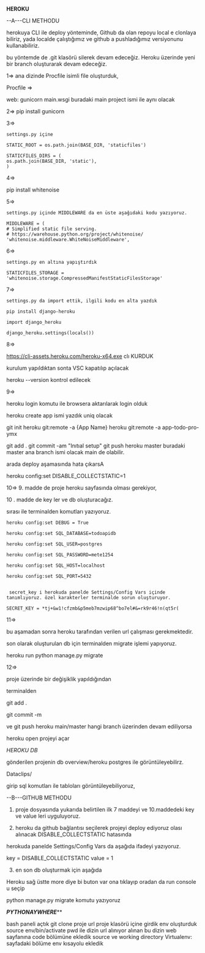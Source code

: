 **********HEROKU**********


--A---CLI METHODU

herokuya CLI ile deploy yönteminde, Github da olan repoyu local e clonlaya biliriz, yada localde çalıştığımız ve github a pushladığımız versiyonunu kullanabiliriz. 

bu yöntemde de .git klasörü  silerek devam edeceğiz. Heroku üzerinde yeni bir branch oluşturarak devam edeceğiz. 

1=>
ana dizinde Procfile isimli file oluşturduk,

Procfile =>


web: gunicorn main.wsgi     buradaki main project ismi ile aynı olacak


2=>
pip install gunicorn

3=>
```
settings.py içine

STATIC_ROOT = os.path.join(BASE_DIR, 'staticfiles')

STATICFILES_DIRS = (
os.path.join(BASE_DIR, 'static'),
)
```

4=>

pip install whitenoise

5=>
```
settings.py içinde MIDDLEWARE da en üste aşağıdaki kodu yazıyoruz. 

MIDDLEWARE = (
# Simplified static file serving.
# https://warehouse.python.org/project/whitenoise/
'whitenoise.middleware.WhiteNoiseMiddleware',
```
6=>
```
settings.py en altına yapıştırdık

STATICFILES_STORAGE =
'whitenoise.storage.CompressedManifestStaticFilesStorage'
```
7=>
```
settings.py da import ettik, ilgili kodu en alta yazdık

pip install django-heroku

import django_heroku

django_heroku.settings(locals())
```
8=>

https://cli-assets.heroku.com/heroku-x64.exe  clı KURDUK

kurulum yapıldıktan sonta VSC kapatılıp açılacak

heroku --version  kontrol edilecek

9=>


heroku login  komutu ile browsera aktarılarak login olduk

heroku create  app ismi yazdık uniq olacak



git init
heroku git:remote -a {App Name}
heroku git:remote -a app-todo-pro-ymx


git add .
git commit -am "Inıtıal setup"
git push heroku master    buradaki master ana branch ismi olacak main de olabilir. 

arada deploy aşamasında hata çıkarsA 

heroku config:set DISABLE_COLLECTSTATIC=1


10=>
9. madde de proje heroku sayfasında olması gerekiyor,

10 . madde de key ler ve db oluşturacağız.

sırası ile terminalden komutları yazıyoruz.
```
heroku config:set DEBUG = True

heroku config:set SQL_DATABASE=todoapidb

heroku config:set SQL_USER=postgres

heroku config:set SQL_PASSWORD=mete1254

heroku config:set SQL_HOST=localhost

heroku config:set SQL_PORT=5432


 secret_key i herokuda panelde Settings/Config Vars içinde tanımlıyoruz. özel karakterler terminalde sorun oluşturuyor.

SECRET_KEY = *tj+&w1!cfzmb&p5meb7mzwip68^bo7el#&=rk9r46!n(qt5r(

```
11=>

bu aşamadan sonra heroku tarafından verilen url çalışması gerekmektedir. 

son olarak oluşturulan db için terminalden  migrate işlemi yapıyoruz.

heroku run python manage.py migrate

12=>

proje üzerinde bir değişiklik yapıldığından 

terminalden 

git add .

git commit -m

ve 
git push heroku main/master hangi branch üzerinden devam ediliyorsa

heroku open projeyi açar

*HEROKU DB*

gönderilen projenin db overview/heroku postgres ile görüntüleyebilirz.

Dataclips/

girip sql komutları ile tabloları görüntüleyebiliyoruz, 

 


--B---GITHUB METHODU

1. proje dosyasında yukarıda belirtilen ilk 7 maddeyi ve 10.maddedeki key ve value leri  uyguluyoruz.

2. heroku da github bağlantısı seçilerek projeyi deploy ediyoruz olası alınacak  DISABLE_COLLECTSTATIC hatasında 

herokuda panelde Settings/Config Vars da aşağıda ifadeyi yazıyoruz.

key = DISABLE_COLLECTSTATIC  value = 1

3. en son db oluşturmak için aşağıda 

Heroku sağ üstte more diye bi buton var ona tıklayıp oradan da run console u seçip

python manage.py migrate komutu yazıyoruz










***PYTHONAYWHERE*****

bash paneli açtık
git clone proje url
proje klasörü içine girdik
env oluşturduk
source env/bin/activate
pwd ile dizin url alınıyor
alınan bu dizin web sayfanına code bölümüne ekledik
source ve working directory 
Virtualenv: sayfadaki bölüme env kısayolu ekledik


